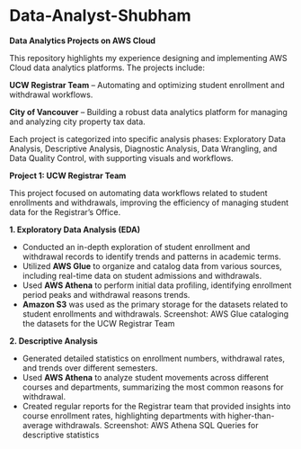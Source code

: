 # Data-Analyst-Shubham

**Data Analytics Projects on AWS Cloud**

This repository highlights my experience designing and implementing AWS Cloud data analytics platforms. The projects include:

**UCW Registrar Team** – Automating and optimizing student enrollment and withdrawal workflows.

**City of Vancouver** – Building a robust data analytics platform for managing and analyzing city property tax data.

Each project is categorized into specific analysis phases: Exploratory Data Analysis, Descriptive Analysis, Diagnostic Analysis, Data Wrangling, and Data Quality Control, with supporting visuals and workflows.

**Project 1: UCW Registrar Team**

This project focused on automating data workflows related to student enrollments and withdrawals, improving the efficiency of managing student data for the Registrar’s Office.

**1. Exploratory Data Analysis (EDA)**
   - Conducted an in-depth exploration of student enrollment and withdrawal records to identify trends and patterns in academic terms.
   - Utilized **AWS Glue** to organize and catalog data from various sources, including real-time data on student admissions and withdrawals.
   - Used **AWS Athena** to perform initial data profiling, identifying enrollment period peaks and withdrawal reasons trends.
   - **Amazon S3** was used as the primary storage for the datasets related to student enrollments and withdrawals.
Screenshot: AWS Glue cataloging the datasets for the UCW Registrar Team

**2. Descriptive Analysis**
   - Generated detailed statistics on enrollment numbers, withdrawal rates, and trends over different semesters.
   - Used **AWS Athena** to analyze student movements across different courses and departments, summarizing the most common reasons for withdrawal.
   - Created regular reports for the Registrar team that provided insights into course enrollment rates, highlighting departments with higher-than-average withdrawals.
Screenshot: AWS Athena SQL Queries for descriptive statistics





